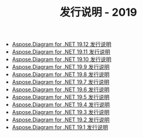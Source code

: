 ﻿---
title: 发行说明 - 2019
type: docs
weight: 20
url: /zh/net/release-notes-2019/
---
- [Aspose.Diagram for .NET 19.12 发行说明](/diagram/zh/net/aspose-diagram-for-net-19-12-release-notes/)
- [Aspose.Diagram for .NET 19.11 发行说明](/diagram/zh/net/aspose-diagram-for-net-19-11-release-notes/)
- [Aspose.Diagram for .NET 19.10 发行说明](/diagram/zh/net/aspose-diagram-for-net-19-10-release-notes/)
- [Aspose.Diagram for .NET 19.9 发行说明](/diagram/zh/net/aspose-diagram-for-net-19-9-release-notes/)
- [Aspose.Diagram for .NET 19.8 发行说明](/diagram/zh/net/aspose-diagram-for-net-19-8-release-notes/)
- [Aspose.Diagram for .NET 19.7 发行说明](/diagram/zh/net/aspose-diagram-for-net-19-7-release-notes/)
- [Aspose.Diagram for .NET 19.6 发行说明](/diagram/zh/net/aspose-diagram-for-net-19-6-release-notes/)
- [Aspose.Diagram for .NET 19.5 发行说明](/diagram/zh/net/aspose-diagram-for-net-19-5-release-notes/)
- [Aspose.Diagram for .NET 19.4 发行说明](/diagram/zh/net/aspose-diagram-for-net-19-4-release-notes/)
- [Aspose.Diagram for .NET 19.3 发行说明](/diagram/zh/net/aspose-diagram-for-net-19-3-release-notes/)
- [Aspose.Diagram for .NET 19.2 发行说明](/diagram/zh/net/aspose-diagram-for-net-19-2-release-notes/)
- [Aspose.Diagram for .NET 19.1 发行说明](/diagram/zh/net/aspose-diagram-for-net-19-1-release-notes/)
